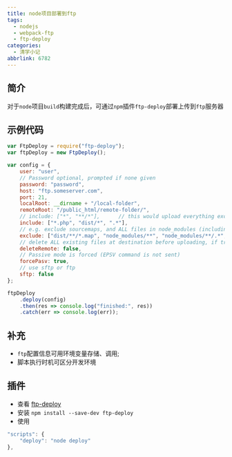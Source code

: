 ```yaml
---
title: node项目部署到ftp
tags:
  - nodejs
  - webpack-ftp
  - ftp-deploy
categories:
  - 清学小记
abbrlink: 6782
---
```


## 简介
对于```node```项目```build```构建完成后，可通过```npm```插件```ftp-deploy```部署上传到```ftp```服务器

## 示例代码

``` js
var FtpDeploy = require("ftp-deploy");
var ftpDeploy = new FtpDeploy();

var config = {
    user: "user",
    // Password optional, prompted if none given
    password: "password",
    host: "ftp.someserver.com",
    port: 21,
    localRoot: __dirname + "/local-folder",
    remoteRoot: "/public_html/remote-folder/",
    // include: ["*", "**/*"],      // this would upload everything except dot files
    include: ["*.php", "dist/*", ".*"],
    // e.g. exclude sourcemaps, and ALL files in node_modules (including dot files)
    exclude: ["dist/**/*.map", "node_modules/**", "node_modules/**/.*", ".git/**"],
    // delete ALL existing files at destination before uploading, if true
    deleteRemote: false,
    // Passive mode is forced (EPSV command is not sent)
    forcePasv: true,
    // use sftp or ftp
    sftp: false
};

ftpDeploy
    .deploy(config)
    .then(res => console.log("finished:", res))
    .catch(err => console.log(err));
```

## 补充
* ```ftp```配置信息可用环境变量存储、调用;
* 脚本执行时机可区分开发环境

## 插件
* 查看
[ftp-deploy](https://www.npmjs.com/package/ftp-deploy)
* 安装
```npm install --save-dev ftp-deploy```
* 使用
``` js
"scripts": {
    "deploy": "node deploy"
},
```